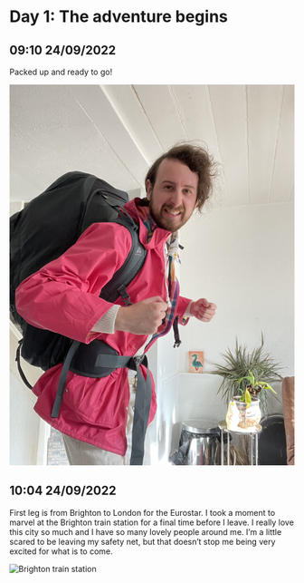 # Day 1: The adventure begins
## 09:10 24/09/2022
Packed up and ready to go!

![Person ready for adventure](https://raw.githubusercontent.com/benknight135/thirty-knights/main/api/data/posts/day1/packed.jpeg)

## 10:04 24/09/2022
First leg is from Brighton to London for the Eurostar. I took a moment to marvel at the Brighton train station for a final time before I leave. I really love this city so much and I have so many lovely people around me. I’m a little scared to be leaving my safety net, but that doesn’t stop me being very excited for what is to come.

![Brighton train station](https://raw.githubusercontent.com/benknight135/thirty-knights/main/api/data/posts/day1/station.jpeg)